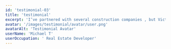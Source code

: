 ```yaml
---
id: 'testimonial-03'
title: 'testimonial'
excerpt: 'I’ve partnered with several construction companies , but Victory Builders stands out for their expertise . Their commitment to delivering on time and their flexible approach to customization made them an invaluable partner.'
avatar: '/images/testimonial/avatar/user.png'
avatarAlt: 'Testimonial Avatar'
userName: 'Michael T'
userOccupation: ' Real Estate Developer'
---
```

